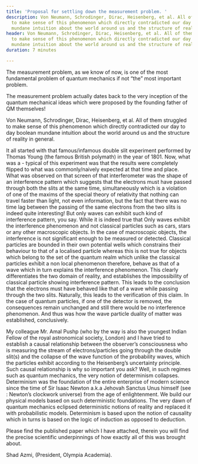 ```yaml
---
title: 'Proposal for settling down the measurement problem. '
description: Von Neumann, Schrodinger, Dirac, Heisenberg, et al. All of them struggled
  to make sense of this phenomenon which directly contradicted our day to day boolean
  mundane intuition about the world around us and the structure of reality in general...
header: Von Neumann, Schrodinger, Dirac, Heisenberg, et al. All of them struggled
  to make sense of this phenomenon which directly contradicted our day to day boolean
  mundane intuition about the world around us and the structure of reality in general...
duration: 7 minutes

---
```

The measurement problem, as we know of now, is one of the most fundamental problem of quantum mechanics if not “the” most important problem. 

The measurement problem actually dates back to the very inception of the quantum mechanical ideas which were proposed by the founding father of QM themselves! 

Von Neumann, Schrodinger, Dirac, Heisenberg, et al. All of them struggled to make sense of this phenomenon which directly contradicted our day to day boolean mundane intuition about the world around us and the structure of reality in general. 

It all started with that famous/infamous double slit experiment performed by Thomas Young (the famous British polymath) in the year of 1801.  Now, what was a - typical of this experiment was that the results were completely flipped to what was commonly/naively expected at that time and place. What was observed on that screen of that interferometer was the shape of an interference pattern which suggests that the electrons must have passed through both the slits at the same time, simultaneously which is a violation of one of the maxims of the special theory of relativity that nothing can travel faster than light, not even information, but the fact that there was no time lag between the passing of the same electrons from the two slits is indeed quite interesting!  But only waves can exhibit such kind of interference pattern, you say. While it is indeed true that Only waves exhibit the interference phenomenon and not classical particles such as cars, stars or any other macroscopic objects. In the case of macroscopic objects, the interference is not significant enough to be measured or detected. Classical particles are bounded in their own potential wells which constrains their behaviour to that of a localised particle whereas this is not true for objects which belong to the set of the quantum realm which unlike the classical particles exhibit a non local phenomenon therefore, behave as that of a wave which in turn explains the interference phenomenon. This clearly differentiates the two domain of reality, and establishes the impossibility of classical particle showing interference pattern. This leads to the conclusion that the electrons must have behaved like that of a wave while passing through the two slits. Naturally, this leads to the verification of this claim. In the case of quantum particles, if one of the detector is removed, the consequences remain unchanged and still there would be no interference phenomenon. And thus was how the wave particle duality of matter was established, conclusively. 

My colleague Mr. Amal Pushp (who by the way is also the youngest Indian Fellow of the royal astronomical society, London) and I have tried to establish a causal relationship between the observer’s consciousness who is measuring the stream of electrons/particles going through the double slit(s) and the collapse of the wave function of the probability waves, which the particles exhibit according to the Heisenberg’s uncertainty principle. Such causal relationship is why so important you ask? Well, in such regimes such as quantum mechanics, the very notion of determinism collapses. Determinism was the foundation of the entire enterprise of modern science since the time of Sir Isaac Newton  a.k.a Jehovah Sanctus Unus himself (see : Newton’s clockwork universe) from the age of enlightenment. We build our physical models based on such deterministic foundations. The very dawn of quantum mechanics eclipsed deterministic notions of reality and replaced it with probabilistic models. Determinism is based upon the notion of causality which in turns is based on the logic of induction as opposed to deduction. 

Please find the published paper which I have attached, therein you will find the precise scientific underpinnings of how exactly all of this was brought about. 

Shad Azmi, (President, Olympia Academia).